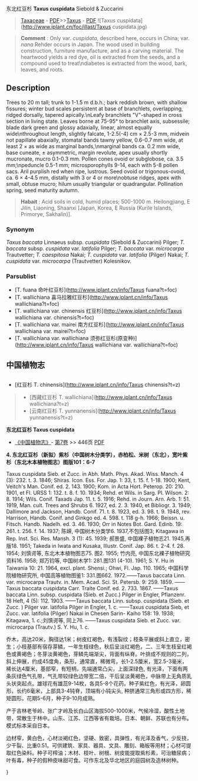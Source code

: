 东北红豆杉 **Taxus cuspidata** Siebold & Zuccarini

> [Taxaceae](http://www.iplant.cn/info/Taxaceae?t=foc) - [PDF](http://www.iplant.cn/foc/pdf/Taxaceae.pdf)>>[Taxus](http://www.iplant.cn/info/Taxus?t=foc) - [PDF](http://www.iplant.cn/foc/pdf/Taxus.pdf)
![Taxus cuspidata](http://www.iplant.cn/foc/illast/Taxus cuspidata.jpg)

> **Comment** : 
> Only var. *cuspidata*, described here, occurs in China; var. *nana* Rehder occurs in Japan.
> The wood used in building construction, furniture manufacture, and as a carving material. The heartwood yields a red dye, oil is extracted from the seeds, and a compound used to treat\ndiabetes is extracted from the wood, bark, leaves, and roots.

## Description

Trees to 20 m tall; trunk to 1-1.5 m d.b.h.; bark reddish brown, with shallow fissures; winter bud scales persistent at base of branchlets, overlapping, ridged dorsally, tapered apically.\nLeafy branchlets \"V\"-shaped in cross section in living state. Leaves borne at 75-95° to branchlet axis, subsessile; blade dark green and glossy adaxially, linear, almost equally wide\nthroughout length, slightly falcate, 1-2.5(-4) cm × 2.5-3 mm, midvein not papillate abaxially, stomatal bands tawny yellow, 0.6-0.7 mm wide, at least 2 × as wide as marginal bands,\nmarginal bands ca. 0.2 mm wide, base cuneate, ± asymmetric, margin revolute, apex usually shortly mucronate, mucro 0.1-0.3 mm. Pollen cones ovoid or subglobose, ca. 3.5 mm;\npeduncle 0.5-1 mm; microsporophylls 9-14, each with 5-8 pollen sacs. Aril purplish red when ripe, lustrous. Seed ovoid or trigonous-ovoid, ca. 6 × 4-4.5 mm, distally with 3 or 4 or more\nobtuse ridges, apex with small, obtuse mucro; hilum usually triangular or quadrangular. Pollination spring, seed maturity autumn.

> **Habait** : 
> Acid soils in cold, humid places; 500-1000 m. Heilongjiang, E Jilin, Liaoning, Shaanxi [Japan, Korea, E Russia (Kurile Islands, Primorye, Sakhalin)].

### Synonym
*Taxus baccata* Linnaeus subsp. *cuspidata* (Siebold & Zuccarini) Pilger; *T. baccata* subsp. *cuspidata* var. *latifolia* Pilger; *T. baccata* var. *microcarpa* Trautvetter; *T. caespitosa* Nakai; *T. cuspidata* var. *latifolia* (Pilger) Nakai; *T. cuspidata* var. *microcarpa* (Trautvetter) Kolesnikov.

### Parsublist

* [T.  fuana  命叶红豆杉](http://www.iplant.cn/info/Taxus fuana?t=foc)
* [T.  wallichiana  喜马拉雅红豆杉](http://www.iplant.cn/info/Taxus wallichiana?t=foc)
* [T.  wallichiana var. chinensis  红豆杉](http://www.iplant.cn/info/Taxus wallichiana var. chinensis?t=foc)
* [T.  wallichiana var. mairei  南方红豆杉](http://www.iplant.cn/info/Taxus wallichiana var. mairei?t=foc)
* [T.  wallichiana var. wallichiana  须弥红豆杉(原变种)](http://www.iplant.cn/info/Taxus wallichiana var. wallichiana?t=foc)

## 中国植物志

## 
* [红豆杉  T.  chinensis](http://www.iplant.cn/info/Taxus chinensis?t=z)
> * [西藏红豆杉  T.  wallichiana](http://www.iplant.cn/info/Taxus wallichiana?t=z)
> * [云南红豆杉  T.  yunnanensis](http://www.iplant.cn/info/Taxus yunnanensis?t=z)

**东北红豆杉 Taxus cuspidata**

* [《中国植物志》](http://www.iplant.cn/frps)- [第7卷](http://www.iplant.cn/frps/vol/7) >> 446页 [PDF](http://www.iplant.cn/frps/pdf/7/446.pdf)

**4. 东北红豆杉（新拟）紫杉（中国树木分类学），赤柏松、米树（东北），宽叶紫杉（东北木本植物图志）图版101：6-7**

Taxus cuspidata Sieb. et Zucc. in Abh. Math. Phys. Akad. Wiss. Manch. 4 (3): 232. t. 3. 1846; Shiras. Icon. Ess. For. Jap. 1: 33, t. 15. f. 1-18. 1900; Kent, Veitch's Man. Conif. ed. 2. 143. 1900; Kom. in Acta Hort. Peterop. 20: 210. 1901, et Fl. URSS 1: 132. t. 8. f. 10. 1934; Rehd. et Wils. in Sarg. Pl. Wilson. 2: 8. 1914; Wils. Conif. Taxads Jap. 11. t. 5. 1916; Rehd. in Journ. Arn. Arb. 1: 51. 1919, Man. cult. Trees and Shrubs 6. 1927, ed. 2. 3. 1940, et Bibliogr. 3. 1949; Dallimore and Jackson, Handb. Conif. 71. t. 8. 1923, ed. 3. 98. t. 9. 1948, rev. Harrison, Handb. Conif. and Ginkgo ed. 4. 598. t. 118 g-h. 1966; Beissn. u. Fitsch. Handb. Nadelh. ed. 3. 46. 1930; Orr in Notes Bot. Gard. Edinb. 19: 261. t. 256. f. 14. 1937; 陈嵘, 中国树木分类学6. 1937,不包括图3; Kitagawa in Rep. Inst. Sci. Res. Mansh. 3 (1): 45. 1939; 郝景盛, 中国裸子植物志21. 1945,再版18. 1951; Takeda in Iwata and Kusaka, Illustr. Conif. Jap. 86. t. 2-4. f. 28. 1954; 刘慎谔等, 东北木本植物图志75. 图2. 1955; 竹内亮, 中国东北裸子植物研究资料16. 1958; 郑万钧等, 中国树木学1: 281.图131 (4-10). 1961; S. Y. Hu in Taiwania 10: 21. 1964, excl. plant. Shensi.; Ohwi, Fl. Jap. 110. 1965; 中国科学院植物研究所, 中国高等植物图鉴1: 331.图662. 1972.——Taxus baccata Linn. var. microcarpa Trautv. in. Mem. Acad. Sci. St. Petersb. 9: 259. 1859. ——Taxus baccata cuspidata Carr. Traite Conif. ed. 2. 733. 1867. ——Taxus baccata Linn. subsp. cuspidata (Sieb. et Zucc.) Pilger in Engler, Pflanzenr. 18 Heft, 4 (5): 112. 1903. ——Taxus baccata Linn. subsp. cuspidata (Sieb. et Zucc. ) Pilger var. latifolia Pilger in Engler, 1. c. ——Taxus cuspidata Sieb, et Zucc. var. latifolia (Pilger) Nakai in Chesen Sarin- Kaiho 158: 19. 1938; Kitagawa, 1. c.;刘慎谔等, 同上76. ——Taxus cuspidata Sieb. et Zucc. var. microcarpa (Trautv.) S. Y. Hu, 1. c.

乔木，高达20米，胸径达1米；树皮红褐色，有浅裂纹；枝条平展或斜上直立，密生；小枝基部有宿存芽鳞，一年生枝绿色，秋后呈淡红褐色，二、三年生枝呈红褐色或黄褐色；冬芽淡黄褐色，芽鳞先端渐尖，背面有纵脊。叶排成不规则的二列，斜上伸展，约成45度角，条形，通常直，稀微弯，长1-2.5厘米，宽2.5-3毫米，稀长达4厘米，基部窄，有短柄，先端通常凸尖，上面深绿色, 有光泽，下面有两条灰绿色气孔带，气孔带较绿色边带宽二倍，干后呈淡黄褐色，中脉带上无角质乳头状突起点。雄球花有雄蕊9-14枚，各具5-8个花药。种子紫红色，有光泽，卵圆形，长约6毫米，上部具3-4钝脊，顶端有小钝尖头, 种脐通常三角形或四方形，稀矩圆形。花期5-6月，种子9-10月成熟。

产于吉林老爷岭、张广才岭及长白山区海拔500-1000米，气候冷湿，酸性土地带，常散生于林中。山东、江苏、江西等省有栽培。日本、朝鲜、苏联也有分布。模式标本采自日本。

边材窄，黄白色，心材淡褐红色，坚硬、致密，具弹性，有光泽及香气，少反挠，少干裂、比重0.51。可供建筑、家具、器具、文具、雕刻、箱板等用材；心材可提取红色染料。种子可榨油；木材、枝叶、树根、树皮能提取紫杉素，可治糖尿病；叶有毒，种子的假种皮味甜可食。可作东北及华北地区的庭园树及造林树种。

}